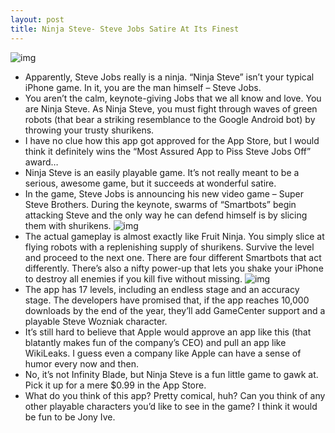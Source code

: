 ```yaml
---
layout: post
title: Ninja Steve- Steve Jobs Satire At Its Finest
---
```

![img](http://media.idownloadblog.com/wp-content/uploads/2010/12/Ninja-Steve-Jobs.png)
* Apparently, Steve Jobs really is a ninja. “Ninja Steve” isn’t your typical iPhone game. In it, you are the man himself – Steve Jobs.
* You aren’t the calm, keynote-giving Jobs that we all know and love. You are Ninja Steve. As Ninja Steve, you must fight through waves of green robots (that bear a striking resemblance to the Google Android bot) by throwing your trusty shurikens.
* I have no clue how this app got approved for the App Store, but I would think it definitely wins the “Most Assured App to Piss Steve Jobs Off” award…
* Ninja Steve is an easily playable game. It’s not really meant to be a serious, awesome game, but it succeeds at wonderful satire.
* In the game, Steve Jobs is announcing his new video game – Super Steve Brothers. During the keynote, swarms of “Smartbots” begin attacking Steve and the only way he can defend himself is by slicing them with shurikens.
![img](http://media.idownloadblog.com/wp-content/uploads/2010/12/Ninja-Steve-Winner.png)
* The actual gameplay is almost exactly like Fruit Ninja. You simply slice at flying robots with a replenishing supply of shurikens. Survive the level and proceed to the next one. There are four different Smartbots that act differently. There’s also a nifty power-up that lets you shake your iPhone to destroy all enemies if you kill five without missing.
![img](http://media.idownloadblog.com/wp-content/uploads/2010/12/Ninja-Steve-Power-up.png)
* The app has 17 levels, including an endless stage and an accuracy stage. The developers have promised that, if the app reaches 10,000 downloads by the end of the year, they’ll add GameCenter support and a playable Steve Wozniak character.
* It’s still hard to believe that Apple would approve an app like this (that blatantly makes fun of the company’s CEO) and pull an app like WikiLeaks. I guess even a company like Apple can have a sense of humor every now and then.
* No, it’s not Infinity Blade, but Ninja Steve is a fun little game to gawk at. Pick it up for a mere $0.99 in the App Store.
* What do you think of this app? Pretty comical, huh? Can you think of any other playable characters you’d like to see in the game? I think it would be fun to be Jony Ive.

